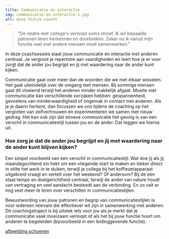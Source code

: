 ```yaml
---
title: Communicatie en interactie
img: communicatie-en-interactie-1.jpg
alt: Anna Stutje coacht
---
```



> “De relatie met collega's verloopt soms stroef. Ik wil bepaalde patronen leren herkennen en doorbreken. Zeker nu ik vanuit mijn functie veel met andere mensen moet samenwerken.” 

In deze coachsessies staat jouw communicatie en interactie met anderen centraal. Je vergroot je repertoire aan vaardigheden en leert hoe je er voor zorgt dat de ander jou begrijpt en jij met waardering naar de ander kunt kijken.  

Communicatie gaat over meer dan de woorden die we met elkaar wisselen. Het gaat uiteindelijk over de omgang met mensen. Bij sommige mensen gaat dit vloeiend terwijl het anderen minder makkelijk afgaat. Moeite met communicatie kan verschillende oorzaken hebben: gespannenheid, gevoelens van minderwaardigheid of ongemak in contact met anderen. Als je je daarin herkent, dan focussen we ons tijdens de coaching op het vergroten van zelfvertrouwen en experimenteren we samen met nieuw gedrag. Het kan ook zijn dat stroeve communicatie het gevolg is van een verschil in communicatiestijl tussen jou en de ander. Dat leggen we hierna uit. 

### Hoe zorg je dat de ander jou begrijpt en jij met waardering naar de ander kunt blijven kijken?



Een simpel voorbeeld van een verschil in communicatiestijl: Wat doe jij als jij maandagochtend zin hebt om een vliegende start te maken en lekker direct in stilte het werk in te duiken, terwijl je collega bij het koffiezetapparaat uitgebreid vraagt en vertelt over het weekend? Of andersom? Bij de één staat tempo en doelgerichtheid centraal, terwijl de ander van nature houdt van vertraging en veel aandacht besteedt aan de verbinding. En zo valt er nog veel meer te leren over verschillen in communicatiestijlen.

Bewustwording van jouw patronen en begrip van communicatiestijlen is voor iedereen relevant die effectiever wil zijn in samenwerking met anderen. Dit coachingstraject is bij uitstek iets voor jou als je merkt dat je communicatie vaak moeizaam verloopt of als het bij jouw functie hoort om anderen te begeleiden (bijvoorbeeld in een leidinggevende functie).

[afbeelding schoenen](./communicatie-en-interactie-2.jpg)
